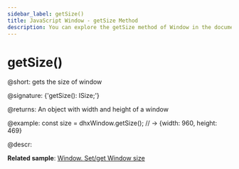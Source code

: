 ```yaml
---
sidebar_label: getSize()
title: JavaScript Window - getSize Method 
description: You can explore the getSize method of Window in the documentation of the DHTMLX JavaScript UI library. Browse developer guides and API reference, try out code examples and live demos, and download a free 30-day evaluation version of DHTMLX Suite 7.
---
```


# getSize()

@short: gets the size of window

@signature: {'getSize(): ISize;'}

@returns:
An object with width and height of a window

@example:
const size = dhxWindow.getSize(); // -> {width: 960, height: 469}

@descr:

**Related sample**: [Window. Set/get Window size](https://snippet.dhtmlx.com/0zqxydvm)

[comment]: # (@relatedapi: window/api/window_setsize_method.md)

[comment]: # (@related:window/usage.md#sizing-window)
